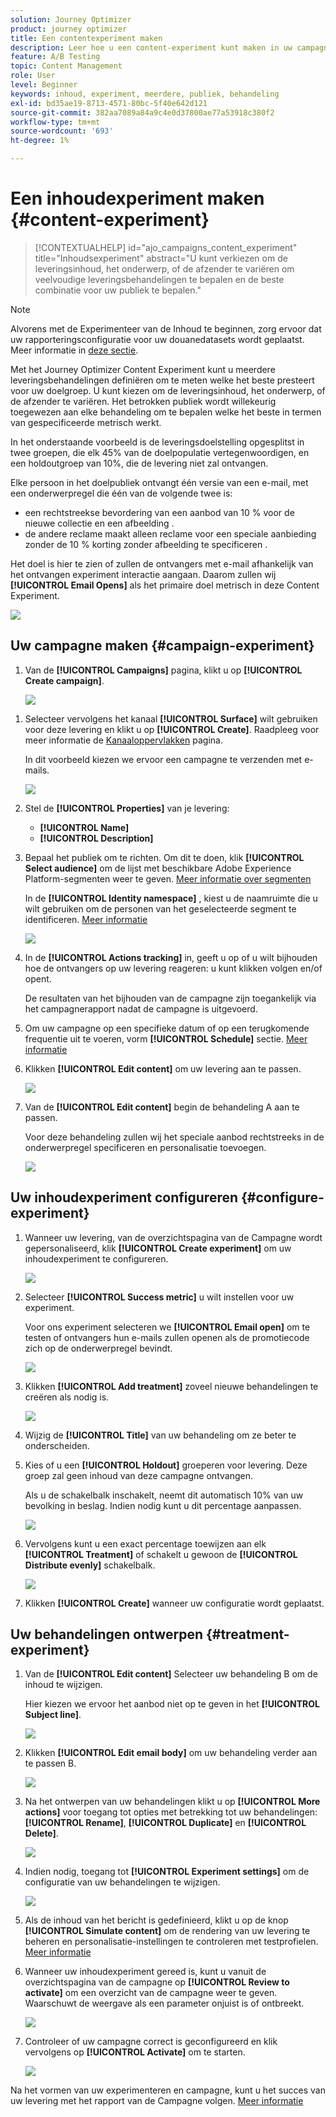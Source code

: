 ```yaml
---
solution: Journey Optimizer
product: journey optimizer
title: Een contentexperiment maken
description: Leer hoe u een content-experiment kunt maken in uw campagnes
feature: A/B Testing
topic: Content Management
role: User
level: Beginner
keywords: inhoud, experiment, meerdere, publiek, behandeling
exl-id: bd35ae19-8713-4571-80bc-5f40e642d121
source-git-commit: 382aa7089a84a9c4e0d37800ae77a53918c380f2
workflow-type: tm+mt
source-wordcount: '693'
ht-degree: 1%

---
```


# Een inhoudexperiment maken {#content-experiment}

>[!CONTEXTUALHELP]
>id="ajo_campaigns_content_experiment"
>title="Inhoudsexperiment"
>abstract="U kunt verkiezen om de leveringsinhoud, het onderwerp, of de afzender te variëren om veelvoudige leveringsbehandelingen te bepalen en de beste combinatie voor uw publiek te bepalen."

>[!NOTE]
>
>Alvorens met de Experimenteer van de Inhoud te beginnen, zorg ervoor dat uw rapporteringsconfiguratie voor uw douanedatasets wordt geplaatst. Meer informatie in [deze sectie](reporting-configuration.md).

Met het Journey Optimizer Content Experiment kunt u meerdere leveringsbehandelingen definiëren om te meten welke het beste presteert voor uw doelgroep. U kunt kiezen om de leveringsinhoud, het onderwerp, of de afzender te variëren. Het betrokken publiek wordt willekeurig toegewezen aan elke behandeling om te bepalen welke het beste in termen van gespecificeerde metrisch werkt.

In het onderstaande voorbeeld is de leveringsdoelstelling opgesplitst in twee groepen, die elk 45% van de doelpopulatie vertegenwoordigen, en een holdoutgroep van 10%, die de levering niet zal ontvangen.

Elke persoon in het doelpubliek ontvangt één versie van een e-mail, met een onderwerpregel die één van de volgende twee is:

* een rechtstreekse bevordering van een aanbod van 10 % voor de nieuwe collectie en een afbeelding .
* de andere reclame maakt alleen reclame voor een speciale aanbieding zonder de 10 % korting zonder afbeelding te specificeren .

Het doel is hier te zien of zullen de ontvangers met e-mail afhankelijk van het ontvangen experiment interactie aangaan. Daarom zullen wij **[!UICONTROL Email Opens]** als het primaire doel metrisch in deze Content Experiment.

![](assets/content_experiment.png)

## Uw campagne maken {#campaign-experiment}

1. Van de **[!UICONTROL Campaigns]** pagina, klikt u op **[!UICONTROL Create campaign]**.

   ![](assets/content_experiment_1.png)

<!--
1. In the **[!UICONTROL Properties]** section, choose your **[!UICONTROL Campaign type]**:

    * **[!UICONTROL Scheduled]**: designed to send marketing messages and can be executed immediately or at a specified date.

    * **[!UICONTROL API-Triggered]**: designed to send transactional messages, such as password reset notifications or cart abandonment reminders. 
    
        To execute an API-triggered campaign, you will need to make an API call. [Learn more](api-triggered-campaigns.md)
-->
1. Selecteer vervolgens het kanaal **[!UICONTROL Surface]** wilt gebruiken voor deze levering en klikt u op **[!UICONTROL Create]**. Raadpleeg voor meer informatie de [Kanaaloppervlakken](../configuration/channel-surfaces.md) pagina.

   In dit voorbeeld kiezen we ervoor een campagne te verzenden met e-mails.

   ![](assets/content_experiment_2.png)

1. Stel de **[!UICONTROL Properties]** van je levering:
   * **[!UICONTROL Name]**
   * **[!UICONTROL Description]**

1. Bepaal het publiek om te richten. Om dit te doen, klik **[!UICONTROL Select audience]** om de lijst met beschikbare Adobe Experience Platform-segmenten weer te geven. [Meer informatie over segmenten](../segment/about-segments.md)

   In de **[!UICONTROL Identity namespace]** , kiest u de naamruimte die u wilt gebruiken om de personen van het geselecteerde segment te identificeren. [Meer informatie](get-started-experiment.md#content-experiment-work)

   ![](assets/content_experiment_16.png)

1. In de **[!UICONTROL Actions tracking]** in, geeft u op of u wilt bijhouden hoe de ontvangers op uw levering reageren: u kunt klikken volgen en/of opent.

   De resultaten van het bijhouden van de campagne zijn toegankelijk via het campagnerapport nadat de campagne is uitgevoerd.

1. Om uw campagne op een specifieke datum of op een terugkomende frequentie uit te voeren, vorm **[!UICONTROL Schedule]** sectie. [Meer informatie](create-campaign.md)

1. Klikken **[!UICONTROL Edit content]** om uw levering aan te passen.

   ![](assets/content_experiment_17.png)

1. Van de **[!UICONTROL Edit content]** begin de behandeling A aan te passen.

   Voor deze behandeling zullen wij het speciale aanbod rechtstreeks in de onderwerpregel specificeren en personalisatie toevoegen.

   ![](assets/content_experiment_5.png)

## Uw inhoudexperiment configureren {#configure-experiment}

1. Wanneer uw levering, van de overzichtspagina van de Campagne wordt gepersonaliseerd, klik **[!UICONTROL Create experiment]** om uw inhoudexperiment te configureren.

   ![](assets/content_experiment_3.png)

1. Selecteer **[!UICONTROL Success metric]** u wilt instellen voor uw experiment.

   Voor ons experiment selecteren we **[!UICONTROL Email open]** om te testen of ontvangers hun e-mails zullen openen als de promotiecode zich op de onderwerpregel bevindt.

   ![](assets/content_experiment_11.png)

1. Klikken **[!UICONTROL Add treatment]** zoveel nieuwe behandelingen te creëren als nodig is.

   ![](assets/content_experiment_8.png)

1. Wijzig de **[!UICONTROL Title]** van uw behandeling om ze beter te onderscheiden.

1. Kies of u een **[!UICONTROL Holdout]** groeperen voor levering. Deze groep zal geen inhoud van deze campagne ontvangen.

   Als u de schakelbalk inschakelt, neemt dit automatisch 10% van uw bevolking in beslag. Indien nodig kunt u dit percentage aanpassen.

   ![](assets/content_experiment_12.png)

1. Vervolgens kunt u een exact percentage toewijzen aan elk **[!UICONTROL Treatment]** of schakelt u gewoon de **[!UICONTROL Distribute evenly]** schakelbalk.

   ![](assets/content_experiment_13.png)

1. Klikken **[!UICONTROL Create]** wanneer uw configuratie wordt geplaatst.

## Uw behandelingen ontwerpen {#treatment-experiment}

1. Van de **[!UICONTROL Edit content]** Selecteer uw behandeling B om de inhoud te wijzigen.

   Hier kiezen we ervoor het aanbod niet op te geven in het **[!UICONTROL Subject line]**.

   ![](assets/content_experiment_18.png)

1. Klikken **[!UICONTROL Edit email body]** om uw behandeling verder aan te passen B.

   ![](assets/content_experiment_9.png)

1. Na het ontwerpen van uw behandelingen klikt u op **[!UICONTROL More actions]** voor toegang tot opties met betrekking tot uw behandelingen: **[!UICONTROL Rename]**, **[!UICONTROL Duplicate]** en **[!UICONTROL Delete]**.

   ![](assets/content_experiment_7.png)

1. Indien nodig, toegang tot **[!UICONTROL Experiment settings]** om de configuratie van uw behandelingen te wijzigen.

   ![](assets/content_experiment_19.png)

1. Als de inhoud van het bericht is gedefinieerd, klikt u op de knop **[!UICONTROL Simulate content]** om de rendering van uw levering te beheren en personalisatie-instellingen te controleren met testprofielen. [Meer informatie](../email/preview.md)

1. Wanneer uw inhoudexperiment gereed is, kunt u vanuit de overzichtspagina van de campagne op **[!UICONTROL Review to activate]** om een overzicht van de campagne weer te geven. Waarschuwt de weergave als een parameter onjuist is of ontbreekt.

   ![](assets/content_experiment_15.png)

1. Controleer of uw campagne correct is geconfigureerd en klik vervolgens op **[!UICONTROL Activate]** om te starten.

   ![](assets/content_experiment_14.png)

Na het vormen van uw experimenteren en campagne, kunt u het succes van uw levering met het rapport van de Campagne volgen. [Meer informatie](../reports/campaign-global-report.md#experimentation-report)
